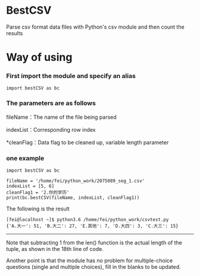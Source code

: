 # BestCSV
Parse csv format data files with Python's csv module and then count the results
# Way of using
### First import the module and specify an alias
`import bestCSV as bc`

### The parameters are as follows
fileName：The name of the file being parsed

indexList：Corresponding row index

*cleanFlag：Data flag to be cleaned up, variable length parameter

### one example
```
import bestCSV as bc

fileName = '/home/fei/python_work/2075089_seg_1.csv'
indexList = [5, 6]
cleanFlag1 = '2.你的学历'
print(bc.bestCSV(fileName, indexList, cleanFlag1))
```
The following is the result
```
[fei@localhost ~]$ python3.6 /home/fei/python_work/csvtest.py
{'A.大一': 51, 'B.大二': 27, 'E.其他': 7, 'D.大四': 3, 'C.大三': 15}
```
---
Note that subtracting 1 from the len() function is the actual length of the tuple, as shown in the 18th line of code.

Another point is that the module has no problem for multiple-choice questions (single and multiple choices), fill in the blanks to be updated.
